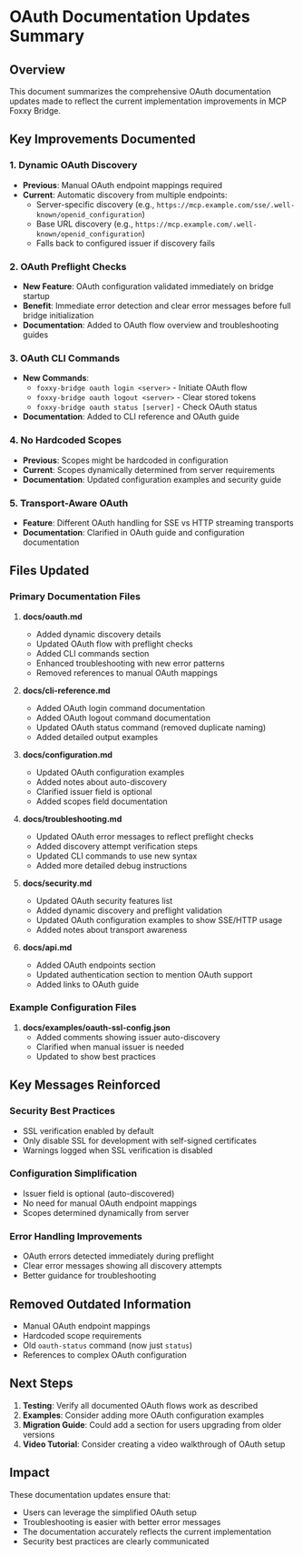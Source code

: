 # OAuth Documentation Updates Summary

## Overview

This document summarizes the comprehensive OAuth documentation updates made to reflect the current implementation improvements in MCP Foxxy Bridge.

## Key Improvements Documented

### 1. Dynamic OAuth Discovery
- **Previous**: Manual OAuth endpoint mappings required
- **Current**: Automatic discovery from multiple endpoints:
  - Server-specific discovery (e.g., `https://mcp.example.com/sse/.well-known/openid_configuration`)
  - Base URL discovery (e.g., `https://mcp.example.com/.well-known/openid_configuration`)
  - Falls back to configured issuer if discovery fails

### 2. OAuth Preflight Checks
- **New Feature**: OAuth configuration validated immediately on bridge startup
- **Benefit**: Immediate error detection and clear error messages before full bridge initialization
- **Documentation**: Added to OAuth flow overview and troubleshooting guides

### 3. OAuth CLI Commands
- **New Commands**:
  - `foxxy-bridge oauth login <server>` - Initiate OAuth flow
  - `foxxy-bridge oauth logout <server>` - Clear stored tokens
  - `foxxy-bridge oauth status [server]` - Check OAuth status
- **Documentation**: Added to CLI reference and OAuth guide

### 4. No Hardcoded Scopes
- **Previous**: Scopes might be hardcoded in configuration
- **Current**: Scopes dynamically determined from server requirements
- **Documentation**: Updated configuration examples and security guide

### 5. Transport-Aware OAuth
- **Feature**: Different OAuth handling for SSE vs HTTP streaming transports
- **Documentation**: Clarified in OAuth guide and configuration documentation

## Files Updated

### Primary Documentation Files

1. **docs/oauth.md**
   - Added dynamic discovery details
   - Updated OAuth flow with preflight checks
   - Added CLI commands section
   - Enhanced troubleshooting with new error patterns
   - Removed references to manual OAuth mappings

2. **docs/cli-reference.md**
   - Added OAuth login command documentation
   - Added OAuth logout command documentation
   - Updated OAuth status command (removed duplicate naming)
   - Added detailed output examples

3. **docs/configuration.md**
   - Updated OAuth configuration examples
   - Added notes about auto-discovery
   - Clarified issuer field is optional
   - Added scopes field documentation

4. **docs/troubleshooting.md**
   - Updated OAuth error messages to reflect preflight checks
   - Added discovery attempt verification steps
   - Updated CLI commands to use new syntax
   - Added more detailed debug instructions

5. **docs/security.md**
   - Updated OAuth security features list
   - Added dynamic discovery and preflight validation
   - Updated OAuth configuration examples to show SSE/HTTP usage
   - Added notes about transport awareness

6. **docs/api.md**
   - Added OAuth endpoints section
   - Updated authentication section to mention OAuth support
   - Added links to OAuth guide

### Example Configuration Files

1. **docs/examples/oauth-ssl-config.json**
   - Added comments showing issuer auto-discovery
   - Clarified when manual issuer is needed
   - Updated to show best practices

## Key Messages Reinforced

### Security Best Practices
- SSL verification enabled by default
- Only disable SSL for development with self-signed certificates
- Warnings logged when SSL verification is disabled

### Configuration Simplification
- Issuer field is optional (auto-discovered)
- No need for manual OAuth endpoint mappings
- Scopes determined dynamically from server

### Error Handling Improvements
- OAuth errors detected immediately during preflight
- Clear error messages showing all discovery attempts
- Better guidance for troubleshooting

## Removed Outdated Information

- Manual OAuth endpoint mappings
- Hardcoded scope requirements
- Old `oauth-status` command (now just `status`)
- References to complex OAuth configuration

## Next Steps

1. **Testing**: Verify all documented OAuth flows work as described
2. **Examples**: Consider adding more OAuth configuration examples
3. **Migration Guide**: Could add a section for users upgrading from older versions
4. **Video Tutorial**: Consider creating a video walkthrough of OAuth setup

## Impact

These documentation updates ensure that:
- Users can leverage the simplified OAuth setup
- Troubleshooting is easier with better error messages
- The documentation accurately reflects the current implementation
- Security best practices are clearly communicated
